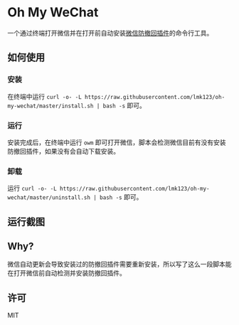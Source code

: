 # Oh My WeChat

一个通过终端打开微信并在打开前自动安装[微信防撤回插件](https://github.com/TKkk-iOSer/WeChatPlugin-MacOS)的命令行工具。

## 如何使用

### 安装

在终端中运行 `curl -o- -L https://raw.githubusercontent.com/lmk123/oh-my-wechat/master/install.sh | bash -s` 即可。

### 运行

安装完成后，在终端中运行 `owm` 即可打开微信，脚本会检测微信目前有没有安装防撤回插件，如果没有会自动下载安装。

### 卸载

运行 `curl -o- -L https://raw.githubusercontent.com/lmk123/oh-my-wechat/master/uninstall.sh | bash -s` 即可。

## 运行截图

## Why?

微信自动更新会导致安装过的防撤回插件需要重新安装，所以写了这么一段脚本能在打开微信前自动检测并安装防撤回插件。

## 许可

MIT
